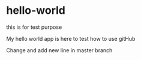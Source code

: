 # hello-world
this is for test purpose

My hello world app is here to test how to use gitHub


Change and add new line in master branch

